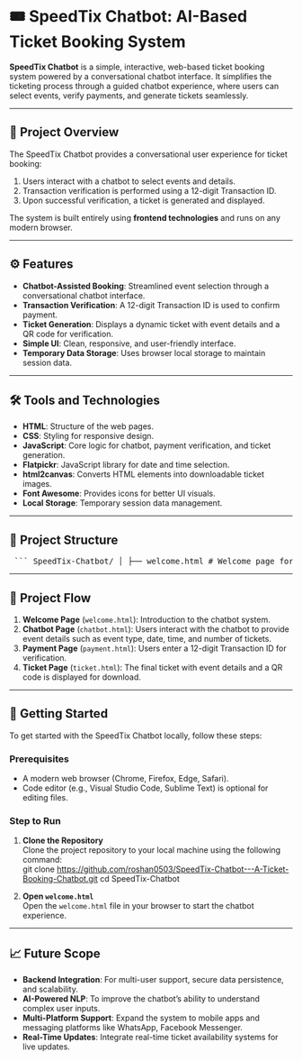# 🎟️ SpeedTix Chatbot: AI-Based Ticket Booking System  

**SpeedTix Chatbot** is a simple, interactive, web-based ticket booking system powered by a conversational chatbot interface. It simplifies the ticketing process through a guided chatbot experience, where users can select events, verify payments, and generate tickets seamlessly.  

---

## 🚀 Project Overview  

The SpeedTix Chatbot provides a conversational user experience for ticket booking:  
1. Users interact with a chatbot to select events and details.  
2. Transaction verification is performed using a 12-digit Transaction ID.  
3. Upon successful verification, a ticket is generated and displayed.  

The system is built entirely using **frontend technologies** and runs on any modern browser.  

---

## ⚙️ Features  

- **Chatbot-Assisted Booking**: Streamlined event selection through a conversational chatbot interface.  
- **Transaction Verification**: A 12-digit Transaction ID is used to confirm payment.  
- **Ticket Generation**: Displays a dynamic ticket with event details and a QR code for verification.  
- **Simple UI**: Clean, responsive, and user-friendly interface.  
- **Temporary Data Storage**: Uses browser local storage to maintain session data.  

---

## 🛠️ Tools and Technologies  

- **HTML**: Structure of the web pages.  
- **CSS**: Styling for responsive design.  
- **JavaScript**: Core logic for chatbot, payment verification, and ticket generation.  
- **Flatpickr**: JavaScript library for date and time selection.  
- **html2canvas**: Converts HTML elements into downloadable ticket images.  
- **Font Awesome**: Provides icons for better UI visuals.  
- **Local Storage**: Temporary session data management.  

---

## 📂 Project Structure  

<pre> ``` SpeedTix-Chatbot/ │ ├── welcome.html # Welcome page for the system ├── chatbot.html # Chatbot interface for event selection ├── payment.html # Payment verification page ├── ticket.html # Ticket display with QR code │ ├── css/ # Styling files │ └── styles.css # Custom CSS for responsive design │ ├── js/ # JavaScript files │ ├── chatbot.js # Chatbot logic for interactive flow │ ├── payment.js # Transaction verification script │ └── ticket.js # QR code and ticket display logic │ ├── assets/ # Images, icons, and fonts └── README.md # Project documentation ``` </pre>

---

## 🎥 Project Flow

1. **Welcome Page** (`welcome.html`): Introduction to the chatbot system.  
2. **Chatbot Page** (`chatbot.html`): Users interact with the chatbot to provide event details such as event type, date, time, and number of tickets.  
3. **Payment Page** (`payment.html`): Users enter a 12-digit Transaction ID for verification.  
4. **Ticket Page** (`ticket.html`): The final ticket with event details and a QR code is displayed for download.  

---

## 🚀 Getting Started  

To get started with the SpeedTix Chatbot locally, follow these steps:

### Prerequisites  
- A modern web browser (Chrome, Firefox, Edge, Safari).  
- Code editor (e.g., Visual Studio Code, Sublime Text) is optional for editing files.

### Step to Run
1. **Clone the Repository**  
   Clone the project repository to your local machine using the following command:  
   git clone https://github.com/roshan0503/SpeedTix-Chatbot---A-Ticket-Booking-Chatbot.git
   cd SpeedTix-Chatbot

2. **Open `welcome.html`**  
   Open the `welcome.html` file in your browser to start the chatbot experience.

---

## 📈 Future Scope

- **Backend Integration**: For multi-user support, secure data persistence, and scalability.  
- **AI-Powered NLP**: To improve the chatbot’s ability to understand complex user inputs.  
- **Multi-Platform Support**: Expand the system to mobile apps and messaging platforms like WhatsApp, Facebook Messenger.  
- **Real-Time Updates**: Integrate real-time ticket availability systems for live updates.  
